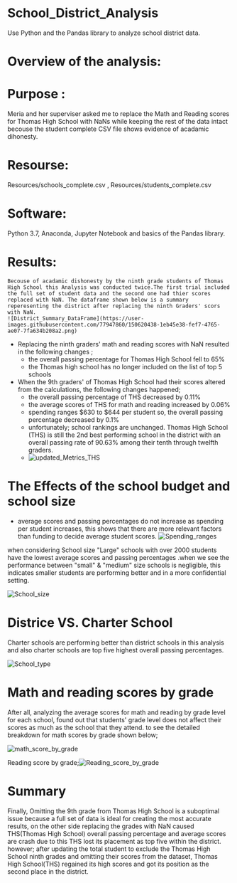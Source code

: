 # School_District_Analysis
Use Python and the Pandas library to analyze school district data.

# Overview of the analysis:

# Purpose :
  
  Meria and her superviser asked me to replace the Math and Reading scores for Thomas High School with NaNs while keeping the rest of the data intact becouse the student complete CSV file shows evidence of acadamic dihonesty.
  
# Resourse:
Resources/schools_complete.csv , Resources/students_complete.csv
# Software: 
Python 3.7, Anaconda, Jupyter Notebook and basics of the Pandas library.

# Results:
    Becouse of acadamic dishonesty by the ninth grade students of Thomas High School this Analysis was conducted twice.The first trial included the full set of student data and the second one had thier scores replaced with NaN. The dataframe shown below is a summary reperesenting the district after replacing the ninth Graders' scors with NaN.
    ![District_Summary_DataFrame](https://user-images.githubusercontent.com/77947860/150620438-1eb45e38-fef7-4765-ae07-7fa634b208a2.png)

- Replacing the ninth graders' math and reading scores with NaN resulted in the following changes ;
   - the overall passing percentage for Thomas High School fell to 65%
   - the Thomas high school has no longer included on the list of top 5 schools
- When the 9th graders' of Thomas High School had their scores altered from the calculations, the following changes happened;
    - the overall passing percentage of THS decreased by 0.11%
    - the average scores of THS for math and reading increased by 0.06%
    - spending ranges $630 to $644 per student so, the overall passing percentage decreased by 0.1%
    - unfortunately; school rankings are unchanged. Thomas High School (THS) is still the 2nd best performing school in the district with an overall passing rate of 90.63% among their tenth through twelfth graders. 
    - ![updated_Metrics_THS](https://user-images.githubusercontent.com/77947860/150621695-946976de-fb97-49d9-97f9-60a7c622a4c2.png)

# The Effects of the school budget and school size
  - average scores and passing percentages do not increase as spending per student increases, this shows that there are more relevant factors than funding to decide average student scores.
  ![Spending_ranges](https://user-images.githubusercontent.com/77947860/150623046-d48de682-a269-4859-a752-fc23894a311b.png)

  when considering School size "Large" schools with over 2000 students have the lowest average scores and passing percentages .when we see the performance between "small" & "medium" size schools is negligible, this indicates smaller students are performing better and in a more confidential setting.
  
  ![School_size](https://user-images.githubusercontent.com/77947860/150623095-288a1023-ff58-4f57-a291-e01dba3b3cdd.png)

# Districe VS. Charter School
  Charter schools are performing better than district schools in this analysis and also charter schools are top five highest overall passing percentages.
 
 ![School_type](https://user-images.githubusercontent.com/77947860/150623483-3e4c5906-9abd-4585-a010-b98b71a621ec.png)
  
  # Math and reading scores by grade
  
   After all, analyzing the average scores for math and reading by grade level for each school,  found out that students' grade level does not affect their scores as much as the school that they attend. to see the  detailed breakdown for math scores by grade shown below;
   
   ![math_score_by_grade](https://user-images.githubusercontent.com/77947860/150624600-2cc0cb44-3d57-4cc1-8672-351a8eef13f0.png)
   
   Reading score by grade;![Reading_score_by_grade](https://user-images.githubusercontent.com/77947860/150624646-482a761d-3d02-4d48-86ec-70d576ce7696.png)
   
 # Summary
Finally, Omitting the 9th grade from Thomas High School is a suboptimal issue because a full set of data is ideal for creating the most accurate results, on the other side replacing the grades with NaN caused THS(Thomas High School) overall passing percentage and average scores are crash due to this THS lost its placement as top five within the district. however; after updating the total student to exclude the Thomas High School ninth grades and omitting their scores from the dataset, Thomas High School(THS) regained its high scores and got its position as the second place in the district.

   




